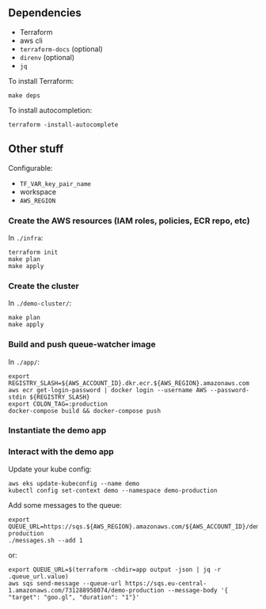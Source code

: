 ## Dependencies

- Terraform
- aws cli
- `terraform-docs` (optional)
- `direnv` (optional)
- `jq`

To install Terraform:

```
make deps
```

To install autocompletion:

```
terraform -install-autocomplete
```

## Other stuff

Configurable:

- `TF_VAR_key_pair_name`
- workspace
- `AWS_REGION`

### Create the AWS resources (IAM roles, policies, ECR repo, etc)

In `./infra`:

```
terraform init
make plan
make apply
```

### Create the cluster

In `./demo-cluster/`:

```
make plan
make apply
```

### Build and push queue-watcher image

In `./app/`:

```
export REGISTRY_SLASH=${AWS_ACCOUNT_ID}.dkr.ecr.${AWS_REGION}.amazonaws.com
aws ecr get-login-password | docker login --username AWS --password-stdin ${REGISTRY_SLASH}
export COLON_TAG=:production
docker-compose build && docker-compose push
```

### Instantiate the demo app

### Interact with the demo app

Update your kube config:

```
aws eks update-kubeconfig --name demo
kubectl config set-context demo --namespace demo-production
```

Add some messages to the queue:

```
export QUEUE_URL=https://sqs.${AWS_REGION}.amazonaws.com/${AWS_ACCOUNT_ID}/demo-production
./messages.sh --add 1
```

or:
```
export QUEUE_URL=$(terraform -chdir=app output -json | jq -r .queue_url.value)
aws sqs send-message --queue-url https://sqs.eu-central-1.amazonaws.com/731288958074/demo-production --message-body '{ "target": "goo.gl", "duration": "1"}'
```
